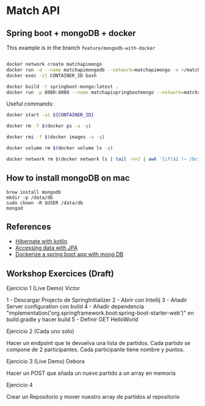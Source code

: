 # Match API

## Spring boot + mongoDB + docker

This example is in the branch `feature/mongodb-with-docker`

```bash

docker network create matchapimongo
docker run -d --name matchapimongodb --network=matchapimongo -v ~/matchapidb:/data/db mongo
docker exec -it CONTAINER_ID bash

```

```bash
docker build -t springboot-mongo:latest .
docker run -p 8080:8080 --name matchapispringbootmongo --network=matchapimongo springboot-mongo

```

Useful commands:
```bash
docker start -ai ${CONTAINER_ID}
```
```bash
docker rm -f $(docker ps -a -q)
```
```bash
docker rmi -f $(docker images -a -q)
```
```bash
docker volume rm $(docker volume ls -q)
```
```bash
docker network rm $(docker network ls | tail -n+2 | awk '{if($2 !~ /bridge|none|host/){ print $1 }}')
```

## How to install mongoDB on mac

```
brew install mongodb
mkdir -p /data/db
sudo chown -R $USER /data/db
mongod
```

## References

* [Hibernate with kotlin](https://kotlinexpertise.com/hibernate-with-kotlin-spring-boot/)
* [Accessing data with JPA](https://spring.io/guides/gs/accessing-data-jpa/)
* [Dockerize a spring boot app with mong DB](https://www.linkedin.com/pulse/dockerize-spring-boot-mongodb-application-aymen-kanzari/)


## Workshop Exercices (Draft)

Ejercicio 1 (Live Demo) Victor

1 - Descargar Projecto de SpringInitializer
2 - Abrir con Intellij
3 - Añadir Server configuration con build
4 - Añadir dependencia "implementation('org.springframework.boot:spring-boot-starter-web')" en build.gradle y hacer build
5 - Definir GET HelloWorld

Ejercicio 2 (Cada uno solo)

Hacer un endpoint que te devuelva una lista de partidos.
Cada partido se compone de 2 participantes.
Cada participante tiene nombre y puntos.

Ejercicio 3 (Live Demo) Debora

Hacer un POST que añada un nuevo partido a un array en memoria

Ejercicio 4

Crear un Repositorio y mover nuestro array de partidos al repositorio
